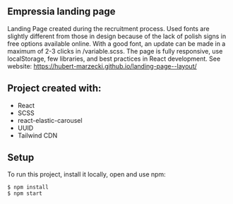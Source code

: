 ## Empressia landing page
Landing Page created during the recruitment process. Used fonts are slightly different from those in design because of the lack of polish signs in free options available online. With a good font, an update can be made in a maximum of 2-3 clicks in /variable.scss. The page is fully responsive, use localStorage, few libraries, and best practices in React development. 
See website: https://hubert-marzecki.github.io/landing-page--layout/

## Project created with:
* React 
* SCSS
* react-elastic-carousel
* UUID 
* Tailwind CDN


## Setup
To run this project, install it locally, open and use npm:

```
$ npm install
$ npm start
```
